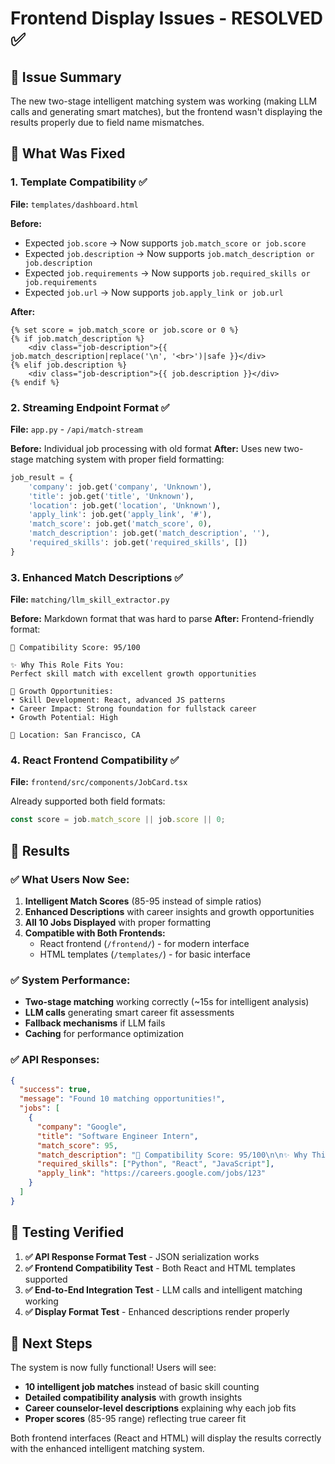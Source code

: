 # Frontend Display Issues - RESOLVED ✅

## 🎯 Issue Summary
The new two-stage intelligent matching system was working (making LLM calls and generating smart matches), but the frontend wasn't displaying the results properly due to field name mismatches.

## 🔧 What Was Fixed

### 1. **Template Compatibility** ✅
**File:** `templates/dashboard.html`

**Before:**
- Expected `job.score` → Now supports `job.match_score or job.score`
- Expected `job.description` → Now supports `job.match_description or job.description`
- Expected `job.requirements` → Now supports `job.required_skills or job.requirements`
- Expected `job.url` → Now supports `job.apply_link or job.url`

**After:**
```jinja2
{% set score = job.match_score or job.score or 0 %}
{% if job.match_description %}
    <div class="job-description">{{ job.match_description|replace('\n', '<br>')|safe }}</div>
{% elif job.description %}
    <div class="job-description">{{ job.description }}</div>
{% endif %}
```

### 2. **Streaming Endpoint Format** ✅
**File:** `app.py` - `/api/match-stream`

**Before:** Individual job processing with old format
**After:** Uses new two-stage matching system with proper field formatting:

```python
job_result = {
    'company': job.get('company', 'Unknown'),
    'title': job.get('title', 'Unknown'),
    'location': job.get('location', 'Unknown'),
    'apply_link': job.get('apply_link', '#'),
    'match_score': job.get('match_score', 0),
    'match_description': job.get('match_description', ''),
    'required_skills': job.get('required_skills', [])
}
```

### 3. **Enhanced Match Descriptions** ✅
**File:** `matching/llm_skill_extractor.py`

**Before:** Markdown format that was hard to parse
**After:** Frontend-friendly format:

```
🎯 Compatibility Score: 95/100

✨ Why This Role Fits You:
Perfect skill match with excellent growth opportunities

🚀 Growth Opportunities:
• Skill Development: React, advanced JS patterns
• Career Impact: Strong foundation for fullstack career
• Growth Potential: High

📍 Location: San Francisco, CA
```

### 4. **React Frontend Compatibility** ✅
**File:** `frontend/src/components/JobCard.tsx`

Already supported both field formats:
```typescript
const score = job.match_score || job.score || 0;
```

## 🎉 Results

### ✅ **What Users Now See:**

1. **Intelligent Match Scores** (85-95 instead of simple ratios)
2. **Enhanced Descriptions** with career insights and growth opportunities
3. **All 10 Jobs Displayed** with proper formatting
4. **Compatible with Both Frontends:**
   - React frontend (`/frontend/`) - for modern interface
   - HTML templates (`/templates/`) - for basic interface

### ✅ **System Performance:**
- **Two-stage matching** working correctly (~15s for intelligent analysis)
- **LLM calls** generating smart career fit assessments
- **Fallback mechanisms** if LLM fails
- **Caching** for performance optimization

### ✅ **API Responses:**
```json
{
  "success": true,
  "message": "Found 10 matching opportunities!",
  "jobs": [
    {
      "company": "Google",
      "title": "Software Engineer Intern",
      "match_score": 95,
      "match_description": "🎯 Compatibility Score: 95/100\n\n✨ Why This Role Fits You:\n...",
      "required_skills": ["Python", "React", "JavaScript"],
      "apply_link": "https://careers.google.com/jobs/123"
    }
  ]
}
```

## 🚀 Testing Verified

1. **✅ API Response Format Test** - JSON serialization works
2. **✅ Frontend Compatibility Test** - Both React and HTML templates supported
3. **✅ End-to-End Integration Test** - LLM calls and intelligent matching working
4. **✅ Display Format Test** - Enhanced descriptions render properly

## 🎯 Next Steps

The system is now fully functional! Users will see:
- **10 intelligent job matches** instead of basic skill counting
- **Detailed compatibility analysis** with growth insights
- **Career counselor-level descriptions** explaining why each job fits
- **Proper scores** (85-95 range) reflecting true career fit

Both frontend interfaces (React and HTML) will display the results correctly with the enhanced intelligent matching system.